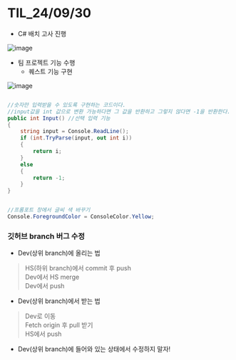 # TIL_24/09/30

- C# 배치 고사 진행 

![image](https://github.com/user-attachments/assets/180e6527-2c23-4b77-a835-43c72c880f70)


- 팀 프로젝트 기능 수행
  - 퀘스트 기능 구현

![image](https://github.com/user-attachments/assets/a3775def-ef68-49da-a54e-504c397113c8)

```c#

//숫자만 입력받을 수 있도록 구현하는 코드이다.
//input값을 int 값으로 변환 가능하다면 그 값을 반환하고 그렇지 않다면 -1을 반환한다.
public int Input() //선택 입력 기능
{
    string input = Console.ReadLine();
    if (int.TryParse(input, out int i))
    {
        return i;
    }
    else
    {
        return -1;
    }
}


//프롬포트 창에서 글씨 색 바꾸기
Console.ForegroundColor = ConsoleColor.Yellow;

```

### 깃허브 branch 버그 수정

- Dev(상위 branch)에 올리는 법
> HS(하위 branch)에서 commit 후 push <br>
> Dev에서 HS merge <br>
> Dev에서 push <br>

- Dev(상위 branch)에서 받는 법
> Dev로 이동 <br>
> Fetch origin 후 pull 받기 <br>
> HS에서 push

- Dev(상위 branch)에 들어와 있는 상태에서 수정하지 말자!
